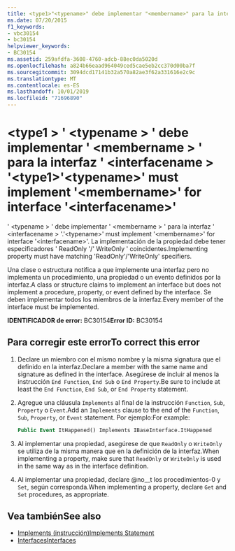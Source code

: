 ```yaml
---
title: <type1>"<typename>" debe implementar "<membername>" para la interfaz "<interfacename>"
ms.date: 07/20/2015
f1_keywords:
- vbc30154
- bc30154
helpviewer_keywords:
- BC30154
ms.assetid: 259afdfa-3608-4760-adcb-88ec0da5020d
ms.openlocfilehash: a824b66eaad964049ced5cae5eb2cc370d00ba7f
ms.sourcegitcommit: 3094dcd17141b32a570a82ae3f62a331616e2c9c
ms.translationtype: MT
ms.contentlocale: es-ES
ms.lasthandoff: 10/01/2019
ms.locfileid: "71696890"
---
```

# <a name="type1typename-must-implement-membername-for-interface-interfacename"></a><span data-ttu-id="47b7f-102">\<type1 > ' \<typename > ' debe implementar ' \<membername > ' para la interfaz ' \<interfacename > '</span><span class="sxs-lookup"><span data-stu-id="47b7f-102">\<type1>'\<typename>' must implement '\<membername>' for interface '\<interfacename>'</span></span>
<span data-ttu-id="47b7f-103">' \<typename > ' debe implementar ' \<membername > ' para la interfaz ' \<interfacename > '.</span><span class="sxs-lookup"><span data-stu-id="47b7f-103">'\<typename>' must implement '\<membername>' for interface '\<interfacename>'.</span></span> <span data-ttu-id="47b7f-104">La implementación de la propiedad debe tener especificadores ' ReadOnly '/' WriteOnly ' coincidentes.</span><span class="sxs-lookup"><span data-stu-id="47b7f-104">Implementing property must have matching 'ReadOnly'/'WriteOnly' specifiers.</span></span>  
  
 <span data-ttu-id="47b7f-105">Una clase o estructura notifica a que implemente una interfaz pero no implementa un procedimiento, una propiedad o un evento definidos por la interfaz.</span><span class="sxs-lookup"><span data-stu-id="47b7f-105">A class or structure claims to implement an interface but does not implement a procedure, property, or event defined by the interface.</span></span> <span data-ttu-id="47b7f-106">Se deben implementar todos los miembros de la interfaz.</span><span class="sxs-lookup"><span data-stu-id="47b7f-106">Every member of the interface must be implemented.</span></span>  
  
 <span data-ttu-id="47b7f-107">**IDENTIFICADOR de error:** BC30154</span><span class="sxs-lookup"><span data-stu-id="47b7f-107">**Error ID:** BC30154</span></span>  
  
## <a name="to-correct-this-error"></a><span data-ttu-id="47b7f-108">Para corregir este error</span><span class="sxs-lookup"><span data-stu-id="47b7f-108">To correct this error</span></span>  
  
1. <span data-ttu-id="47b7f-109">Declare un miembro con el mismo nombre y la misma signatura que el definido en la interfaz.</span><span class="sxs-lookup"><span data-stu-id="47b7f-109">Declare a member with the same name and signature as defined in the interface.</span></span> <span data-ttu-id="47b7f-110">Asegúrese de incluir al menos la instrucción `End Function`, `End Sub` o `End Property`.</span><span class="sxs-lookup"><span data-stu-id="47b7f-110">Be sure to include at least the `End Function`, `End Sub`, or `End Property` statement.</span></span>  
  
2. <span data-ttu-id="47b7f-111">Agregue una cláusula `Implements` al final de la instrucción `Function`, `Sub`, `Property` o `Event`.</span><span class="sxs-lookup"><span data-stu-id="47b7f-111">Add an `Implements` clause to the end of the `Function`, `Sub`, `Property`, or `Event` statement.</span></span> <span data-ttu-id="47b7f-112">Por ejemplo:</span><span class="sxs-lookup"><span data-stu-id="47b7f-112">For example:</span></span>  
  
    ```vb  
    Public Event ItHappened() Implements IBaseInterface.ItHappened  
    ```  
  
3. <span data-ttu-id="47b7f-113">Al implementar una propiedad, asegúrese de que `ReadOnly` o `WriteOnly` se utiliza de la misma manera que en la definición de la interfaz.</span><span class="sxs-lookup"><span data-stu-id="47b7f-113">When implementing a property, make sure that `ReadOnly` or `WriteOnly` is used in the same way as in the interface definition.</span></span>  
  
4. <span data-ttu-id="47b7f-114">Al implementar una propiedad, declare @no__t los procedimientos-0 y `Set`, según corresponda.</span><span class="sxs-lookup"><span data-stu-id="47b7f-114">When implementing a property, declare `Get` and `Set` procedures, as appropriate.</span></span>  
  
## <a name="see-also"></a><span data-ttu-id="47b7f-115">Vea también</span><span class="sxs-lookup"><span data-stu-id="47b7f-115">See also</span></span>

- [<span data-ttu-id="47b7f-116">Implements (instrucción)</span><span class="sxs-lookup"><span data-stu-id="47b7f-116">Implements Statement</span></span>](../../../visual-basic/language-reference/statements/implements-statement.md)
- [<span data-ttu-id="47b7f-117">Interfaces</span><span class="sxs-lookup"><span data-stu-id="47b7f-117">Interfaces</span></span>](../../../visual-basic/programming-guide/language-features/interfaces/index.md)
